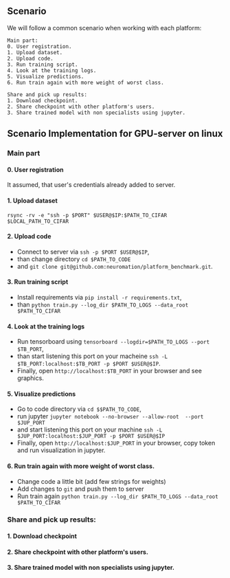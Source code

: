 ## Scenario
We will follow a common scenario when working with each platform:
```
Main part:
0. User registration.
1. Upload dataset.
2. Upload code.
3. Run training script.
4. Look at the training logs.
5. Visualize predictions.
6. Run train again with more weight of worst class.

Share and pick up results:
1. Download checkpoint.
2. Share checkpoint with other platform's users.
3. Share trained model with non specialists using jupyter.
```


## Scenario Implementation for **GPU-server on linux**

### Main part

#### 0. User registration
It assumed, that user's credentials already added to server.


#### 1. Upload dataset
`rsync -rv -e "ssh -p $PORT" $USER@$IP:$PATH_TO_CIFAR $LOCAL_PATH_TO_CIFAR`


#### 2. Upload code
* Connect to server via `ssh -p $PORT $USER@$IP`,
* than change directory `cd $PATH_TO_CODE`
* and `git clone git@github.com:neuromation/platform_benchmark.git`.


#### 3. Run training script
* Install requirements via `pip install -r requirements.txt`,
* than `python train.py --log_dir $PATH_TO_LOGS --data_root $PATH_TO_CIFAR`


#### 4. Look at the training logs
* Run tensorboard using `tensorboard --logdir=$PATH_TO_LOGS --port $TB_PORT`,
* than start listening this port on your macheine `ssh -L $TB_PORT:localhost:$TB_PORT -p $PORT $USER@$IP`.
* Finally, open `http://localhost:$TB_PORT` in your browser and see graphics.


#### 5. Visualize predictions
* Go to code directory via `cd $$PATH_TO_CODE`,
* run jupyter `jupyter notebook --no-browser --allow-root  --port $JUP_PORT`
* and start listening this port on your machine `ssh -L $JUP_PORT:localhost:$JUP_PORT -p $PORT $USER@$IP`
* Finally, open `http://localhost:$JUP_PORT` in your browser, copy token and run
visualization in jupyter.


#### 6. Run train again with more weight of worst class.
* Change code a little bit (add few strings for weights)
* Add changes to `git` and push them to server
* Run train again `python train.py --log_dir $PATH_TO_LOGS --data_root $PATH_TO_CIFAR`

### Share and pick up results:

#### 1. Download checkpoint
#### 2. Share checkpoint with other platform's users.
#### 3. Share trained model with non specialists using jupyter.
